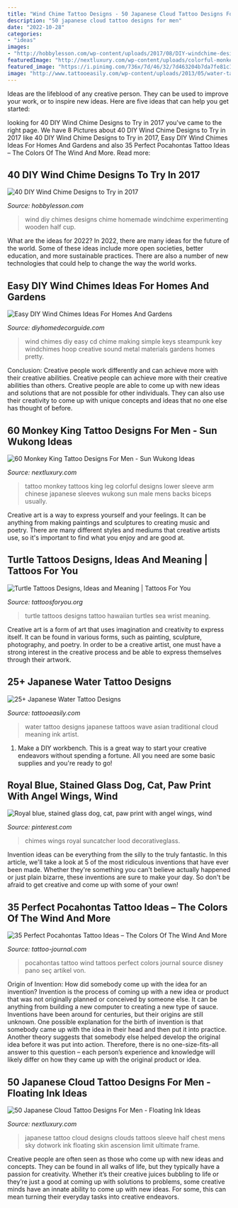 ```yaml
---
title: "Wind Chime Tattoo Designs - 50 Japanese Cloud Tattoo Designs For Men"
description: "50 japanese cloud tattoo designs for men"
date: "2022-10-28"
categories:
- "ideas"
images:
- "http://hobbylesson.com/wp-content/uploads/2017/08/DIY-windchime-designs-38.jpg"
featuredImage: "http://nextluxury.com/wp-content/uploads/colorful-monkey-king-male-lower-leg-sleeve-tattoos.jpg"
featured_image: "https://i.pinimg.com/736x/7d/46/32/7d463204b7da7fe81c1ba09aad2568d2.jpg"
image: "http://www.tattooeasily.com/wp-content/uploads/2013/05/water-tattoo-designs-3.jpg"
---
```



Ideas are the lifeblood of any creative person. They can be used to improve your work, or to inspire new ideas. Here are five ideas that can help you get started: 

	

		
looking for 40 DIY Wind Chime Designs to Try in 2017 you've came to the right page. We have 8 Pictures about 40 DIY Wind Chime Designs to Try in 2017 like 40 DIY Wind Chime Designs to Try in 2017, Easy DIY Wind Chimes Ideas For Homes And Gardens and also 35 Perfect Pocahontas Tattoo Ideas – The Colors Of The Wind And More. Read more:
		
    
## 40 DIY Wind Chime Designs To Try In 2017

<img loading=lazy src="http://hobbylesson.com/wp-content/uploads/2017/08/DIY-windchime-designs-38.jpg" onerror="this.onerror=null;this.src='https://tse1.mm.bing.net/th?id=OIP.WOU7TUGG4mV3nJfbbxHpHQHaLH&amp;pid=15.1';" alt="40 DIY Wind Chime Designs to Try in 2017">

_Source: hobbylesson.com_

>wind diy chimes designs chime homemade windchime experimenting wooden half cup. 

	

What are the ideas for 2022?
In 2022, there are many ideas for the future of the world. Some of these ideas include more open societies, better education, and more sustainable practices. There are also a number of new technologies that could help to change the way the world works.

    
## Easy DIY Wind Chimes Ideas For Homes And Gardens

<img loading=lazy src="http://diyhomedecorguide.com/wp-content/uploads/2014/06/Simple-diy-wind-chimes.jpg" onerror="this.onerror=null;this.src='https://tse1.mm.bing.net/th?id=OIP.to4MkTZ_yiPayRhlFKOf6QHaKY&amp;pid=15.1';" alt="Easy DIY Wind Chimes Ideas For Homes And Gardens">

_Source: diyhomedecorguide.com_

>wind chimes diy easy cd chime making simple keys steampunk key windchimes hoop creative sound metal materials gardens homes pretty. 

	

Conclusion: Creative people work differently and can achieve more with their creative abilities.
Creative people can achieve more with their creative abilities than others. Creative people are able to come up with new ideas and solutions that are not possible for other individuals. They can also use their creativity to come up with unique concepts and ideas that no one else has thought of before.

    
## 60 Monkey King Tattoo Designs For Men - Sun Wukong Ideas

<img loading=lazy src="http://nextluxury.com/wp-content/uploads/colorful-monkey-king-male-lower-leg-sleeve-tattoos.jpg" onerror="this.onerror=null;this.src='https://tse4.mm.bing.net/th?id=OIP.ZHLwTG34_dlG55TyXgt36wHaIa&amp;pid=15.1';" alt="60 Monkey King Tattoo Designs For Men - Sun Wukong Ideas">

_Source: nextluxury.com_

>tattoo monkey tattoos king leg colorful designs lower sleeve arm chinese japanese sleeves wukong sun male mens backs biceps usually. 

	

Creative art is a way to express yourself and your feelings. It can be anything from making paintings and sculptures to creating music and poetry. There are many different styles and mediums that creative artists use, so it's important to find what you enjoy and are good at.

    
## Turtle Tattoos Designs, Ideas And Meaning | Tattoos For You

<img loading=lazy src="http://www.tattoosforyou.org/wp-content/uploads/2013/10/Small-Turtle-Tattoos.jpg" onerror="this.onerror=null;this.src='https://tse4.mm.bing.net/th?id=OIP.5QLoji2GKCURTnUhakyxXwHaJ6&amp;pid=15.1';" alt="Turtle Tattoos Designs, Ideas and Meaning | Tattoos For You">

_Source: tattoosforyou.org_

>turtle tattoos designs tattoo hawaiian turtles sea wrist meaning. 

	

Creative art is a form of art that uses imagination and creativity to express itself. It can be found in various forms, such as painting, sculpture, photography, and poetry. In order to be a creative artist, one must have a strong interest in the creative process and be able to express themselves through their artwork.

    
## 25+ Japanese Water Tattoo Designs

<img loading=lazy src="http://www.tattooeasily.com/wp-content/uploads/2013/05/water-tattoo-designs-3.jpg" onerror="this.onerror=null;this.src='https://tse2.mm.bing.net/th?id=OIP.Cy9J6pmEV3pr6uv5NWJGCQHaJ3&amp;pid=15.1';" alt="25+ Japanese Water Tattoo Designs">

_Source: tattooeasily.com_

>water tattoo designs japanese tattoos wave asian traditional cloud meaning ink artist. 

	

1. Make a DIY workbench. This is a great way to start your creative endeavors without spending a fortune. All you need are some basic supplies and you're ready to go!

    
## Royal Blue, Stained Glass Dog, Cat, Paw Print With Angel Wings, Wind

<img loading=lazy src="https://i.pinimg.com/736x/7d/46/32/7d463204b7da7fe81c1ba09aad2568d2.jpg" onerror="this.onerror=null;this.src='https://tse3.mm.bing.net/th?id=OIP.anhYBa5NWOF1JFqrBH3_ywHaJI&amp;pid=15.1';" alt="Royal blue, stained glass dog, cat, paw print with angel wings, wind">

_Source: pinterest.com_

>chimes wings royal suncatcher lood decorativeglass. 

	

Invention ideas can be everything from the silly to the truly fantastic. In this article, we'll take a look at 5 of the most ridiculous inventions that have ever been made. Whether they're something you can't believe actually happened or just plain bizarre, these inventions are sure to make your day. So don't be afraid to get creative and come up with some of your own!

    
## 35 Perfect Pocahontas Tattoo Ideas – The Colors Of The Wind And More

<img loading=lazy src="https://tattoo-journal.com/wp-content/uploads/2016/09/pocahontas-tattoo10.jpg" onerror="this.onerror=null;this.src='https://tse3.mm.bing.net/th?id=OIP.jFa1ExHTe4Me6iwJ3JvjDQHaHa&amp;pid=15.1';" alt="35 Perfect Pocahontas Tattoo Ideas – The Colors Of The Wind And More">

_Source: tattoo-journal.com_

>pocahontas tattoo wind tattoos perfect colors journal source disney pano seç artikel von. 

	

Origin of Invention: How did somebody come up with the idea for an invention?
Invention is the process of coming up with a new idea or product that was not originally planned or conceived by someone else. It can be anything from building a new computer to creating a new type of sauce. Inventions have been around for centuries, but their origins are still unknown. One possible explanation for the birth of invention is that somebody came up with the idea in their head and then put it into practice. Another theory suggests that somebody else helped develop the original idea before it was put into action. Therefore, there is no one-size-fits-all answer to this question – each person’s experience and knowledge will likely differ on how they came up with the original product or idea.

    
## 50 Japanese Cloud Tattoo Designs For Men - Floating Ink Ideas

<img loading=lazy src="http://nextluxury.com/wp-content/uploads/dotwork-japanese-clouds-mens-half-sleeve-and-chest-tattoos.jpg" onerror="this.onerror=null;this.src='https://tse4.mm.bing.net/th?id=OIP.Jaa_EC15U4fJvpLqk8gwiwAAAA&amp;pid=15.1';" alt="50 Japanese Cloud Tattoo Designs For Men - Floating Ink Ideas">

_Source: nextluxury.com_

>japanese tattoo cloud designs clouds tattoos sleeve half chest mens sky dotwork ink floating skin ascension limit ultimate frame. 

	

Creative people are often seen as those who come up with new ideas and concepts. They can be found in all walks of life, but they typically have a passion for creativity. Whether it’s their creative juices bubbling to life or they’re just a good at coming up with solutions to problems, some creative minds have an innate ability to come up with new ideas. For some, this can mean turning their everyday tasks into creative endeavors.

